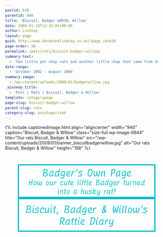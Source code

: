 ```yaml
---
postid: 610
parentid: 606
title: 'Biscuit, Badger &#038; Willow'
date: 2009-01-18T12:33:01+00:00
author: Lindsay
layout: page
guid: http://www.derekandlindsay.co.uk/?page_id=610
page-order: 50
permalink: /pets/rats/biscuit-badger-willow/
summary-text:
  - 'Two little pet shop rats and another little chap that came from down the woods!  This troublesome trio got into all kinds of mischief, so much mischief they kept a diary of their silly adventures.'
date-range:
  - 'October 2002 - August 2004'
summary-image:
  - /wp-content/uploads/2009/01/badgerwillow.jpg
_aioseop_title:
  - 'Pets | Rats | Biscuit, Badger & Willow'
template: categorypage
page-slug: biscuit-badger-willow
parent-slug: rats
category-slug: uncategorized
---
```

{% include captionedimage.html align="aligncenter" width="940" caption="Biscuit, Badger & Willow" class="size-full wp-image-6944" title="Our rats Biscuit, Badger & Willow" src="/wp-content/uploads/2009/01/banner_biscuitbadgerwillow.jpg" alt="Our rats Biscuit, Badger & Willow" height="198" %} 

<p style="float: none;">
  &nbsp;
</p>

[<img style="float: right;" src="/wp-content/uploads/2009/01/button_husky.png" alt="Badger's Own Page - How our cute little Badger turned into a husky rat!" width="470" height="111" class="alignnone size-full wp-image-10128" />](/pets/rats/biscuit-badger-willow/badger-the-husky-rat/)

[<img style="float: right;" src="/wp-content/uploads/2009/01/button_diary.png" alt="Biscuit, Badger & Willows Rattie Diary" width="470" height="111" class="alignnone size-full wp-image-10127" />](/pets/rats/biscuit-badger-willow/biscuit-badger-willows-diary/)

<p style="float: none;">
  &nbsp;
</p>
